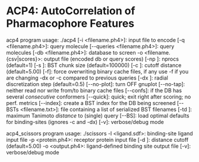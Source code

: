 # ACP4: AutoCorrelation of Pharmacophore Features

acp4 program usage:
  ./acp4
  [-i <filename.ph4>]: input file to encode
  [-q <filename.ph4>]: query molecule
  [--queries <filename.ph4>]: query molecules
  [-db <filename.ph4>]: database to screen
  -o <filename.{csv|scores}>: output file (encoded db or query scores)
  [-np <int>]: nprocs (default=1)
  [-s <int>]: BST chunk size (default=100000)
  [-c <float>]: cutoff distance (default=5.00)
  [-f]: force overwriting binary cache files, if any
  use -f if you are changing -dx or -c compared to previous queries
  [-dx <float>]: radial discretization step (default=0.5)
  [--no-plot]: turn OFF gnuplot
  [--no-tap]: neither read nor write from/to binary cache files
  [--confs]: if the DB has several _consecutive_ conformers
  [--quick]: quick; exit right after scoring; no perf. metrics
  [--index]: create a BST index for the DB being screened
  [--BSTs <filename.txt>]: file containing a list of serialized BST filenames
  [-td <float>]: maximum Tanimoto _distance_ to (single) query
  [--BS]: load optimal defaults for binding-sites (ignores -c and -dx)
  [-v]: verbose/debug mode

acp4_scissors program usage:
  ./scissors
  -l <ligand.sdf>: binding-site ligand input file
  -p <protein.ph4>: receptor protein input file
  [-d <float>]: distance cutoff (default=5.00)
  -o <output.ph4>: ligand-defined binding site output file
  [-v]: verbose/debug mode
